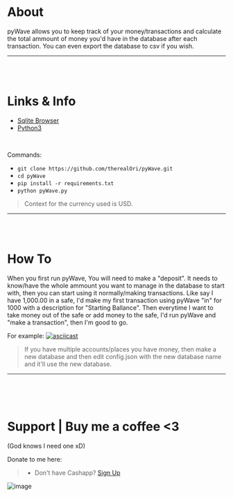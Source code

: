 # About
pyWave allows you to keep track of your money/transactions and calculate the total ammount of money you'd have in the database after each transaction. You can even export the database to csv if you wish.
__ __


<br>
<br>


# Links & Info
- [Sqlite Browser](https://sqlitebrowser.org/)
- [Python3](https://www.python.org/ftp/python/3.11.2/python-3.11.2-amd64.exe)

<br>

Commands:
* `git clone https://github.com/therealOri/pyWave.git`
* `cd pyWave`
* `pip install -r requirements.txt`
* `python pyWave.py`

> Context for the currency used is USD.
__ __



<br>
<br>


# How To
When you first run pyWave, You will need to make a "deposit". It needs to know/have the whole ammount you want to manage in the database to start with, then you can start using it normally/making transactions. Like say I have 1,000.00 in a safe, I'd make my first transaction using pyWave "in" for 1000 with a description for "Starting Ballance". Then everytime I want to take money out of the safe or add money to the safe, I'd run pyWave and "make a transaction", then I'm good to go.

For example:
[![asciicast](https://asciinema.org/a/I4NXXg3DcVQjuqS5xtY5TIV4a.svg)](https://asciinema.org/a/I4NXXg3DcVQjuqS5xtY5TIV4a)

> If you have multiple accounts/places you have money, then make a new database and then edit config.json with the new database name and it'll use the new database.

__ __


<br>
<br>
<br>

# Support  |  Buy me a coffee <3
(God knows I need one xD)

Donate to me here:
> - Don't have Cashapp? [Sign Up](https://cash.app/app/TKWGCRT)

![image](https://user-images.githubusercontent.com/45724082/158000721-33c00c3e-68bb-4ee3-a2ae-aefa549cfb33.png)
